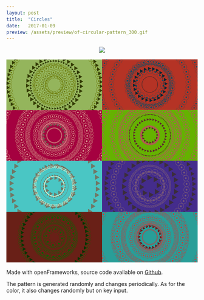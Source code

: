 ```yaml
---
layout: post
title:  "Circles"
date:   2017-01-09
preview: /assets/preview/of-circular-pattern_300.gif
---
```


<p align="center">
  <img src="/assets/of_circular_pattern_800.gif"/>
</p>
<p align="center">
    <img src="/assets/of_patchwork_reduced.jpg"/>
</p>

Made with openFrameworks, source code available on [Github](https://github.com/aklevy/randCircularPattern).

The pattern is generated randomly and changes periodically. As for the color, it also changes randomly but on key input.